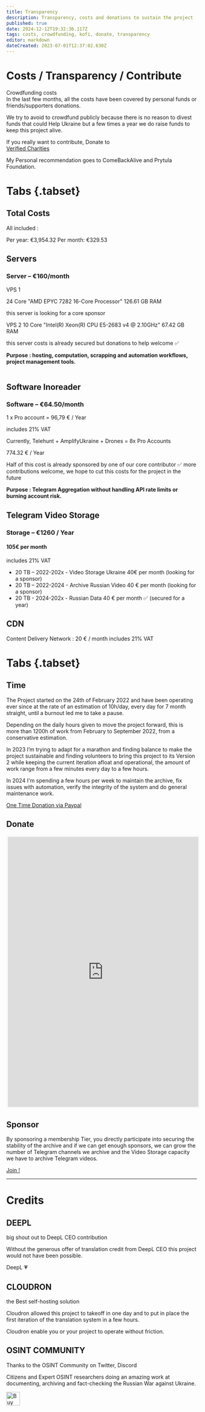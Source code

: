 ```yaml
---
title: Transparency
description: Transparency, costs and donations to sustain the project
published: true
date: 2024-12-12T19:32:36.117Z
tags: costs, crowdfunding, kofi, donate, transparency
editor: markdown
dateCreated: 2023-07-01T12:37:02.630Z
---
```


# Costs / Transparency / Contribute

Crowdfunding costs  
In the last few months, all the costs have been covered by personal funds or friends/supporters donations.  
  
We try to avoid to crowdfund publicly because there is no reason to divest funds that could Help Ukraine but a few times a year we do raise funds to keep this project alive.  
  
If you really want to contribute, Donate to  
[Verified Charities](https://standforukraine.com/)  
  
My Personal recommendation goes to ComeBackAlive and Prytula Foundation.


# Tabs {.tabset}
## Total Costs
All included : 

Per year: €3,954.32
Per month: €329.53

## Servers
### Server – €160/month

VPS 1

24 Core "AMD EPYC 7282 16-Core Processor"
126.61 GB RAM 

this server is looking for a core sponsor 

VPS 2
10 Core "Intel(R) Xeon(R) CPU E5-2683 v4 @ 2.10GHz"
67.42 GB RAM

this server costs is already secured but donations to help welcome ✅

**Purpose : hosting, computation, scrapping and automation workflows, project management tools.**  
 
## Software Inoreader 
### Software – €64.50/month

1 x Pro account = 96,79 € / Year

includes 21% VAT

Currently, Telehunt + AmplifyUkraine + Drones = 8x Pro Accounts

774.32 € / Year

Half of this cost is already sponsored by one of our core contributor ✅
more contributions welcome, we hope to cut this costs for the project in the future

**Purpose : Telegram Aggregation without handling API rate limits or burning account risk.**  

## Telegram Video Storage
### Storage – €1260 / Year
#### 105€ per month
includes 21% VAT

- 20 TB – 2022-202x - Video Storage Ukraine 40€ per month (looking for a sponsor)
- 20 TB – 2022-2024 - Archive Russian Video 40 € per month (looking for a sponsor)
- 20 TB - 2024-202x - Russian Data 40 € per month ✅ (secured for a year)
## CDN

Content Delivery Network : 20 € / month
includes 21% VAT

# Tabs {.tabset}

## Time

The Project started on the 24th of February 2022 and have been operating ever since at the rate of an estimation of 10h/day, every day for 7 month straight, until a burnout led me to take a pause.

Depending on the daily hours given to move the project forward, this is more than 1200h of work from February to September 2022, from a conservative estimation.

In 2023 I’m trying to adapt for a marathon and finding balance to make the project sustainable and finding volunteers to bring this project to its Version 2 while keeping the current iteration afloat and operational, the amount of work range from a few minutes every day to a few hours.

In 2024 I'm spending a few hours per week to maintain the archive, fix issues with automation, verify the integrity of the system and do general maintenance work.

[One Time Donation via Paypal](https://www.paypal.com/paypalme/osintukraine) 

## Donate

<iframe id='kofiframe' src='https://ko-fi.com/cyberbenb/?hidefeed=true&widget=true&embed=true&preview=true' style='border:none;width:100%;padding:4px;background:#f9f9f9;' height='712' title='cyberbenb'></iframe>


## Sponsor

By sponsoring a membership Tier, you directly participate into securing the stability of the archive and if we can get enough sponsors, we can grow the number of Telegram channels we archive and the Video Storage capacity we have to archive Telegram videos.

[Join !](https://ko-fi.com/cyberbenb/tiers)

---


# Credits  

## DEEPL

big shout out to DeepL CEO contribution

Without the generous offer of translation credit from DeepL CEO this project would not have been possible.

DeepL 💗  

## CLOUDRON

the Best self-hosting solution

Cloudron allowed this project to takeoff in one day and to put in place the first iteration of the translation system in a few hours.

Cloudron enable you or your project to operate without friction.

## OSINT COMMUNITY

Thanks to the OSINT Community on Twitter, Discord

Citizens and Expert OSINT researchers doing an amazing work at documenting, archiving and fact-checking the Russian War against Ukraine.

<a href='https://ko-fi.com/E1E2E81MW' target='_blank'><img height='36' style='border:0px;height:36px;' src='https://storage.ko-fi.com/cdn/kofi2.png?v=3' border='0' alt='Buy Me a Coffee at ko-fi.com' /></a>